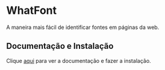 # WhatFont

A maneira mais fácil de identificar fontes em páginas da web.

## Documentação e Instalação

Clique [aqui](https://chrome.google.com/webstore/detail/whatfont/jabopobgcpjmedljpbcaablpmlmfcogm) para ver a documentação e fazer a instalação.